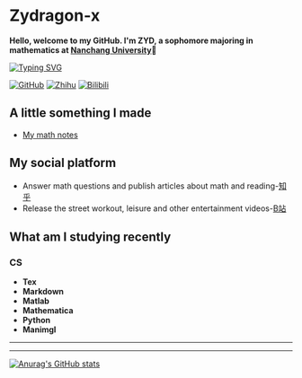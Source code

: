 # Zydragon-x  

**Hello, welcome to my GitHub. I'm ZYD, a sophomore majoring in mathematics at [Nanchang University](https://www.ncu.edu.cn/)**:school:

[![Typing SVG](https://readme-typing-svg.herokuapp.com?center=%E5%81%87&vCenter=%E5%81%87&lines=Abstractness+is+the+price+of+generality)](https://git.io/typing-svg)

[![GitHub](https://img.shields.io/static/v1?label=Github&message=0&color=red&logo=github)](https://github.com/Zydragon-x)
[![Zhihu](https://img.shields.io/static/v1?label=Zhihu&message=216&color=blue&logo=zhihu&labelColor=abcdef)](https://www.zhihu.com/people/niu-l-28)
[![Bilibili](https://img.shields.io/badge/Bilibili-4-ff69b4)](https://space.bilibili.com/354150688)

## A little something I made
- [My math notes](https://github.com/Zydragon-x/Ncu-math-notes)


## My social platform
- Answer math questions and publish articles about math and reading-[知乎](https://www.zhihu.com/people/niu-l-28)
- Release the street workout, leisure and other entertainment videos-[B站](https://space.bilibili.com/354150688)

## What am I studying recently

### CS

- **Tex**
- **Markdown**
- **Matlab**
- **Mathematica**
- **Python**
- **Manimgl**

---
<!--START_SECTION:waka-->


<!--END_SECTION:waka-->

---

[![Anurag's GitHub stats](https://github-readme-stats.vercel.app/api?username=Zydragon-x&show_icons=true&theme=radical)](https://github.com/anuraghazra/github-readme-stats)

